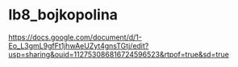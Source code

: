 # lb8_bojkopolina
https://docs.google.com/document/d/1-Eo_L3gmL9gfFt1jhwAeUZyt4gnsTGtj/edit?usp=sharing&ouid=112753086816724596523&rtpof=true&sd=true
